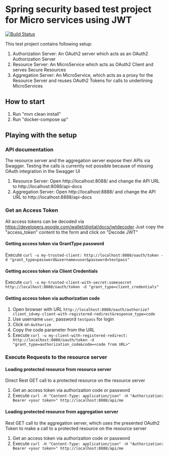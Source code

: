 # Spring security based test project for Micro services using JWT
[![Build Status](https://travis-ci.org/absolutegalaber/jwt-oauth2-example.svg?branch=master)](https://travis-ci.org/absolutegalaber/jwt-oauth2-example)

This test project contains following setup:

1. Authorization Server: An OAuth2 server which acts as an OAuth2 Authorization Server
2. Resource Server: An MicroService which acts as OAuth2 Client and serves Secure Resources
3. Aggregation Server: An MicroService, which acts as a proxy for the Resource Server and reuses OAuth2 Tokens for calls to underlining MicroServices


## How to start

1. Run "mvn clean install"
2. Run "docker-compose up"

## Playing with the setup

### API documentation

The resource server and the aggregation server expose their APIs via Swagger.
Testing the calls is currently not possible because of missing OAuth integration in the Swagger UI

1. Resource Server: Open http://localhost:8088/ and change the API URL to http://localhost:8088/api-docs
1. Aggregation Server: Open http://localhost:8888/ and change the API URL to http://localhost:8888/api-docs


### Get an Access Token

All access tokens can be decoded via https://developers.google.com/wallet/digital/docs/jwtdecoder
Just copy the "access_token" content to the form and click on "Decode JWT"

#### Getting access token via GrantType password

Execute `curl -u my-trusted-client: http://localhost:8080/oauth/token -d "grant_type=password&username=user&password=testpass"`

#### Getting access token via Client Credentials

Execute `curl -u my-trusted-client-with-secret:somesecret http://localhost:8080/oauth/token -d "grant_type=client_credentials"`

#### Getting access token via authorization code

1. Open browser with URL `http://localhost:8080/oauth/authorize?client_id=my-client-with-registered-redirect&response_type=code`
2. Use username `user`, password `testpass` for login
3. Click on `Authorize`
4. Copy the code parameter from the URL
5. Execute `curl -u my-client-with-registered-redirect: http://localhost:8080/oauth/token -d "grant_type=authorization_code&code=<code from URL>"`

### Execute Requests to the resource server

#### Loading protected resource from resource server

Direct Rest GET call to a protected resource on the resource server

1. Get an access token via authorization code or password
2. Execute `curl -H "Content-Type: application/json" -H "Authorization: Bearer <your token>" http://localhost:8088/api/me`

#### Loading protected resource from aggregation server

Rest GET call to the aggregation server, which uses the presented OAuth2 Token to make a call to a protected resource on the resource server

1. Get an access token via authorization code or password
2. Execute `curl -H "Content-Type: application/json" -H "Authorization: Bearer <your token>" http://localhost:8888/api/me`



